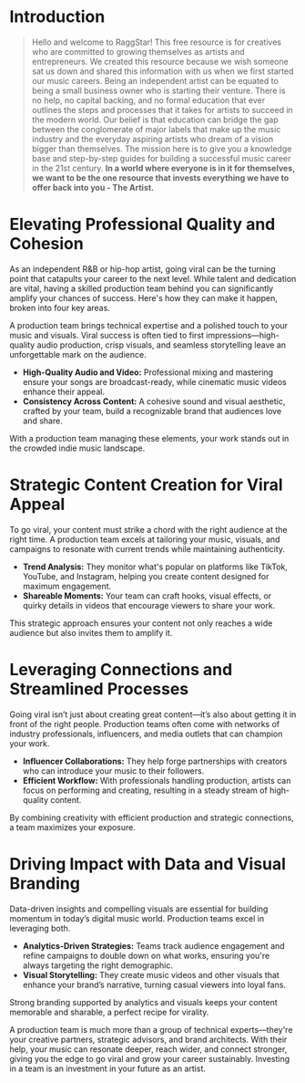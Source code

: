 <script lang='ts'>
  import BlogPageTemplate from '$lib/components/blog/BlogPageTemplate.svelte';
  import type { BlogCardProps } from '$lib/repositories/BlogPostRepository.ts';
  import { ASSETS_PATH, orderedBlogPosts } from '$lib/repositories/BlogPostRepository.ts';
  import { page } from '$app/stores';

  const blogPostInfo: BlogCardProps = orderedBlogPosts.find((post) => post.slug === $page.route.id?.split('/')[3]);
  const assetsUrl = `${ASSETS_PATH}/${blogPostInfo.image}`;

  const gif1 = `${assetsUrl}/gif1.gif`;
  const img1 = `${assetsUrl}/img1.jpeg`;
</script>

<BlogPageTemplate
  title={blogPostInfo.title}
  subtitle={blogPostInfo.subtitle}
  published_date={blogPostInfo.date_published}
  coverImg={blogPostInfo.image}>

# Introduction
> Hello and welcome to RaggStar! This free resource is for creatives who are committed to growing themselves as artists and entrepreneurs. We created this resource because we wish someone sat us down and shared this information with us when we first started our music careers. Being an independent artist can be equated to being a small business owner who is starting their venture. There is no help, no capital backing, and no formal education that ever outlines the steps and processes that it takes for artists to succeed in the modern world. Our belief is that education can bridge the gap between the conglomerate of major labels that make up the music industry and the everyday aspiring artists who dream of a vision bigger than themselves. The mission here is to give you a knowledge base and step-by-step guides for building a successful music career in the 21st century. **In a world where everyone is in it for themselves, we want to be the one resource that invests everything we have to offer back into you - The Artist.**

#  Elevating Professional Quality and Cohesion

As an independent R&B or hip-hop artist, going viral can be the turning point that catapults your career to the next level. While talent and dedication are vital, having a skilled production team behind you can significantly amplify your chances of success. Here's how they can make it happen, broken into four key areas.

A production team brings technical expertise and a polished touch to your music and visuals. Viral success is often tied to first impressions—high-quality audio production, crisp visuals, and seamless storytelling leave an unforgettable mark on the audience.



* **High-Quality Audio and Video:** Professional mixing and mastering ensure your songs are broadcast-ready, while cinematic music videos enhance their appeal.
* **Consistency Across Content:** A cohesive sound and visual aesthetic, crafted by your team, build a recognizable brand that audiences love and share.

With a production team managing these elements, your work stands out in the crowded indie music landscape.


# Strategic Content Creation for Viral Appeal

To go viral, your content must strike a chord with the right audience at the right time. A production team excels at tailoring your music, visuals, and campaigns to resonate with current trends while maintaining authenticity.



* **Trend Analysis:** They monitor what's popular on platforms like TikTok, YouTube, and Instagram, helping you create content designed for maximum engagement.
* **Shareable Moments:** Your team can craft hooks, visual effects, or quirky details in videos that encourage viewers to share your work.

This strategic approach ensures your content not only reaches a wide audience but also invites them to amplify it.


# Leveraging Connections and Streamlined Processes

Going viral isn’t just about creating great content—it’s also about getting it in front of the right people. Production teams often come with networks of industry professionals, influencers, and media outlets that can champion your work.



* **Influencer Collaborations:** They help forge partnerships with creators who can introduce your music to their followers.
* **Efficient Workflow:** With professionals handling production, artists can focus on performing and creating, resulting in a steady stream of high-quality content.

By combining creativity with efficient production and strategic connections, a team maximizes your exposure.


# Driving Impact with Data and Visual Branding

Data-driven insights and compelling visuals are essential for building momentum in today’s digital music world. Production teams excel in leveraging both.



* **Analytics-Driven Strategies:** Teams track audience engagement and refine campaigns to double down on what works, ensuring you're always targeting the right demographic.
* **Visual Storytelling:** They create music videos and other visuals that enhance your brand’s narrative, turning casual viewers into loyal fans.

Strong branding supported by analytics and visuals keeps your content memorable and sharable, a perfect recipe for virality.

A production team is much more than a group of technical experts—they're your creative partners, strategic advisors, and brand architects. With their help, your music can resonate deeper, reach wider, and connect stronger, giving you the edge to go viral and grow your career sustainably. Investing in a team is an investment in your future as an artist.


</BlogPageTemplate>
